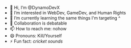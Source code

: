 - 👋 Hi, I’m @DynamoDevX
- 👀 I’m interested in WebDev, GameDev, and Human Rights
- 🌱 I’m currently learning the same things I'm targeting ^
- 💞️ Collaboration is debatable
- 📫 How to reach me: nohow
- 😄 Pronouns: Kill/Yourself
- ⚡ Fun fact: *cricket sounds*
